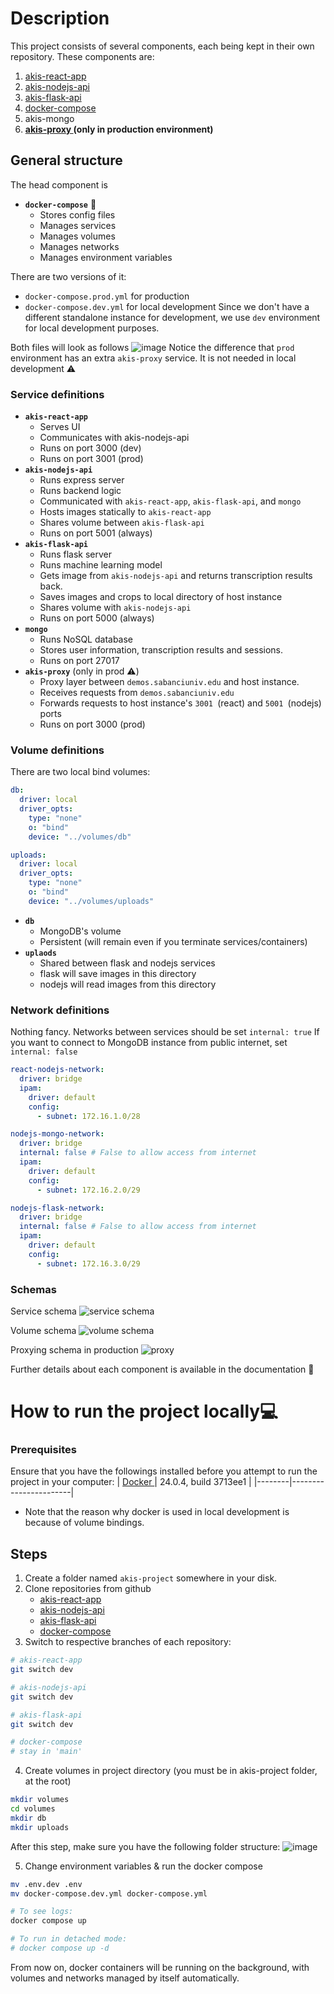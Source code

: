 # Description

This project consists of several components, each being kept in their own repository.
These components are:

1. [akis-react-app](https://github.com/akis-project/akis-react-app)
2. [akis-nodejs-api](https://github.com/akis-project/akis-nodejs-api)
3. [akis-flask-api](https://github.com/akis-project/akis-flask-api)
4. [docker-compose](https://github.com/akis-project/docker-compose)
5. akis-mongo
6. **[akis-proxy ](https://github.com/akis-project/akis-proxy)(only in production environment)**

## General structure

The head component is

- **`docker-compose`** 🧠
  - Stores config files
  - Manages services
  - Manages volumes
  - Manages networks
  - Manages environment variables

There are two versions of it:

- `docker-compose.prod.yml` for production
- `docker-compose.dev.yml` for local development
  Since we don't have a different standalone instance for development, we use `dev` environment for local development purposes.

Both files will look as follows
![image](https://github.com/akis-project/.github/assets/68128434/22d16cda-8f1d-41b5-9a14-3fa0bcfaa177)
Notice the difference that `prod` environment has an extra `akis-proxy` service.
It is not needed in local development ⚠️

### Service definitions

- **`akis-react-app`**
  - Serves UI
  - Communicates with akis-nodejs-api
  - Runs on port 3000 (dev)
  - Runs on port 3001 (prod)
- **`akis-nodejs-api`**
  - Runs express server
  - Runs backend logic
  - Communicated with `akis-react-app`, `akis-flask-api`, and `mongo`
  - Hosts images statically to `akis-react-app`
  - Shares volume between `akis-flask-api`
  - Runs on port 5001 (always)
- **`akis-flask-api`**
  - Runs flask server
  - Runs machine learning model
  - Gets image from `akis-nodejs-api` and returns transcription results back.
  - Saves images and crops to local directory of host instance
  - Shares volume with `akis-nodejs-api`
  - Runs on port 5000 (always)
- **`mongo`**
  - Runs NoSQL database
  - Stores user information, transcription results and sessions.
  - Runs on port 27017
- **`akis-proxy`** (only in prod ⚠️)
  - Proxy layer between `demos.sabanciuniv.edu` and host instance.
  - Receives requests from `demos.sabanciuniv.edu`
  - Forwards requests to host instance's `3001 `(react) and `5001 `(nodejs) ports
  - Runs on port 3000 (prod)

### Volume definitions

There are two local bind volumes:

```yml
db:
  driver: local
  driver_opts:
    type: "none"
    o: "bind"
    device: "../volumes/db"

uploads:
  driver: local
  driver_opts:
    type: "none"
    o: "bind"
    device: "../volumes/uploads"
```

- **`db`**
  - MongoDB's volume
  - Persistent (will remain even if you terminate services/containers)
- **`uplaods`**
  - Shared between flask and nodejs services
  - flask will save images in this directory
  - nodejs will read images from this directory

### Network definitions

Nothing fancy. Networks between services should be set `internal: true`
If you want to connect to MongoDB instance from public internet, set `internal: false`

```yml
react-nodejs-network:
  driver: bridge
  ipam:
    driver: default
    config:
      - subnet: 172.16.1.0/28

nodejs-mongo-network:
  driver: bridge
  internal: false # False to allow access from internet
  ipam:
    driver: default
    config:
      - subnet: 172.16.2.0/29

nodejs-flask-network:
  driver: bridge
  internal: false # False to allow access from internet
  ipam:
    driver: default
    config:
      - subnet: 172.16.3.0/29
```

### Schemas

Service schema
![service schema](https://github.com/akis-project/.github/assets/68128434/0f4ffe76-ac5d-4865-bd72-948021d6950a)

Volume schema
![volume schema](https://github.com/akis-project/.github/assets/68128434/07a32837-f5d2-4582-8947-55ad47203725)

Proxying schema in production
![proxy](https://github.com/akis-project/.github/assets/68128434/b1fe8876-6518-4fc8-be76-a2d1aa61bf62)

Further details about each component is available in the documentation 📝

# How to run the project locally💻

### Prerequisites

Ensure that you have the followings installed before you attempt to run the project in your computer:
| [Docker ](https://www.docker.com/)| 24.0.4, build 3713ee1 |
|--------|-----------------------|

- Note that the reason why docker is used in local development is because of volume bindings.

## Steps

1. Create a folder named `akis-project` somewhere in your disk.
2. Clone repositories from github
   - [akis-react-app](https://github.com/akis-project/akis-react-app)
   - [akis-nodejs-api](https://github.com/akis-project/akis-nodejs-api)
   - [akis-flask-api](https://github.com/akis-project/akis-flask-api)
   - [docker-compose](https://github.com/akis-project/docker-compose)
3. Switch to respective branches of each repository:

```sh
# akis-react-app
git switch dev

# akis-nodejs-api
git switch dev

# akis-flask-api
git switch dev

# docker-compose
# stay in 'main'
```

4. Create volumes in project directory (you must be in akis-project folder, at the root)

```sh
mkdir volumes
cd volumes
mkdir db
mkdir uploads
```

After this step, make sure you have the following folder structure:
![image](https://github.com/akis-project/.github/assets/68128434/7dff8b3f-41d1-42f7-8df6-52f644557494)

5. Change environment variables & run the docker compose

```sh
mv .env.dev .env
mv docker-compose.dev.yml docker-compose.yml

# To see logs:
docker compose up

# To run in detached mode:
# docker compose up -d
```

From now on, docker containers will be running on the background, with volumes and networks managed by itself automatically.
